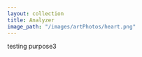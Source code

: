 ```yaml
---
layout: collection
title: Analyzer
image_path: "/images/artPhotos/heart.png"
---
```



testing purpose3
